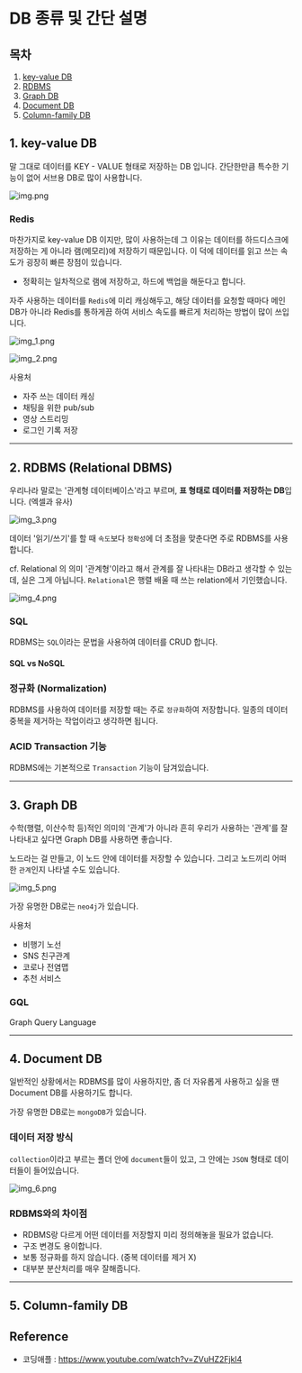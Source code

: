 # DB 종류 및 간단 설명


## 목차
1. [key-value DB](#1-key-value-db)
2. [RDBMS](#2-rdbms-relational-dbms)
3. [Graph DB](#3-graph-db)
4. [Document DB](#4-document-db)
5. [Column-family DB](#5-column-family-db)




## 1. key-value DB
말 그대로 데이터를 KEY - VALUE 형태로 저장하는 DB 입니다.
간단한만큼 특수한 기능이 없어 서브용 DB로 많이 사용합니다.

![img.png](img%2Fimg.png)

### Redis
마찬가지로 key-value DB 이지만, 많이 사용하는데 그 이유는 데이터를 하드디스크에 저장하는 게 아니라 램(메모리)에 저장하기 때문입니다.
이 덕에 데이터를 읽고 쓰는 속도가 굉장히 빠른 장점이 있습니다.
- 정확히는 일차적으로 램에 저장하고, 하드에 백업을 해둔다고 합니다.


자주 사용하는 데이터를 `Redis`에 미리 캐싱해두고, 해당 데이터를 요청할 때마다 메인 DB가 아니라 Redis를 통하게끔 하여 서비스 속도를 빠르게 처리하는 방법이 많이 쓰입니다.

![img_1.png](img%2Fimg_1.png)

![img_2.png](img%2Fimg_2.png)

사용처
- 자주 쓰는 데이터 캐싱
- 채팅을 위한 pub/sub
- 영상 스트리밍
- 로그인 기록 저장


---

## 2. RDBMS (Relational DBMS)
우리나라 말로는 '관계형 데이터베이스'라고 부르며, **표 형태로 데이터를 저장하는 DB**입니다. (엑셀과 유사)


![img_3.png](img%2Fimg_3.png)

데이터 '읽기/쓰기'를 할 때 `속도`보다 `정확성`에 더 초점을 맞춘다면 주로 RDBMS를 사용합니다.

cf. Relational 의 의미
'관계형'이라고 해서 관계를 잘 나타내는 DB라고 생각할 수 있는데, 실은 그게 아닙니다.
`Relational`은 행렬 배울 때 쓰는 relation에서 기인했습니다.


![img_4.png](img%2Fimg_4.png)

### SQL
RDBMS는 `SQL`이라는 문법을 사용하여 데이터를 CRUD 합니다.

#### SQL vs NoSQL


### 정규화 (Normalization)
RDBMS를 사용하여 데이터를 저장할 때는 주로 `정규화`하여 저장합니다.
일종의 데이터 중복을 제거하는 작업이라고 생각하면 됩니다.


### ACID Transaction 기능
RDBMS에는 기본적으로 `Transaction` 기능이 담겨있습니다.


---

## 3. Graph DB
수학(행렬, 이산수학 등)적인 의미의 '관계'가 아니라 흔히 우리가 사용하는 '관계'를 잘 나타내고 싶다면 Graph DB를 사용하면 좋습니다.

노드라는 걸 만들고, 이 노드 안에 데이터를 저장할 수 있습니다.
그리고 노드끼리 어떠한 `관계`인지 나타낼 수도 있습니다.

![img_5.png](img%2Fimg_5.png)


가장 유명한 DB로는 `neo4j`가 있습니다.

사용처
- 비행기 노선
- SNS 친구관계
- 코로나 전염맵
- 추천 서비스

### GQL
Graph Query Language


---


## 4. Document DB
일반적인 상황에서는 RDBMS를 많이 사용하지만, 좀 더 자유롭게 사용하고 싶을 땐 Document DB를 사용하기도 합니다.

가장 유명한 DB로는 `mongoDB`가 있습니다.


### 데이터 저장 방식
`collection`이라고 부르는 폴더 안에 `document`들이 있고, 그 안에는 `JSON` 형태로 데이터들이 들어있습니다.

![img_6.png](img%2Fimg_6.png)

### RDBMS와의 차이점
- RDBMS랑 다르게 어떤 데이터를 저장할지 미리 정의해놓을 필요가 없습니다.
- 구조 변경도 용이합니다.
- 보통 정규화를 하지 않습니다. (중복 데이터를 제거 X)
- 대부분 분산처리를 매우 잘해줍니다.


---

## 5. Column-family DB




## Reference
- 코딩애플 : https://www.youtube.com/watch?v=ZVuHZ2Fjkl4